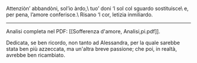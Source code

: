 Attenziòn’ abbandòni, sol’io àrdo,\\
tuo’ doni ‘l sol col sguardo sostituisce\\
e, per pena, l’amore conferisce.\\
Risano ‘l cor, letizia inmiliardo.

---
Analisi completa nel PDF: [[Sofferenza d'amore, Analisi,pi.pdf]]. 

Dedicata, se ben ricordo, non tanto ad Alessandra, per la quale sarebbe stata ben più azzeccata, ma un'altra breve passione; che poi, in realtà, avrebbe ben ricambiato.